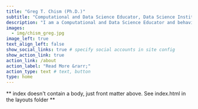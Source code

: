 ```yaml
---
title: "Greg T. Chism (Ph.D.)"
subtitle: "Computational and Data Science Educator, Data Science Institute, University of Arizona"
description: "I am a Computational and Data Science Educator and behavioral ecologist. I am passionate about educating and advocate that educators make the student the hero instead of the instructor. My goal is to develop a data science pedagogy that is tailored to each student and establish equity within my classroom environments."
images:
  - img/chism_greg.jpg
image_left: true
text_align_left: false
show_social_links: true # specify social accounts in site config
show_action_link: true
action_link: /about
action_label: "Read More &rarr;"
action_type: text # text, button
type: home
---
```


** index doesn't contain a body, just front matter above.
See index.html in the layouts folder **
